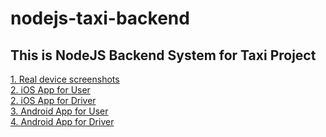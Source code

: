 # nodejs-taxi-backend

<div><h2>This is NodeJS Backend System for Taxi Project</h2></div>

<div><a href="https://drive.google.com/open?id=0B91un4LKFqsxTURSdXJ3bUk2N2M"> 1. Real device screenshots</a></div>
<div><a href="https://github.com/namtrung2212/ios-taxi-user"> 2. iOS App for User</a></div>
<div><a href="https://github.com/namtrung2212/ios-taxi-driver"> 2. iOS App for Driver</a></div>
<div><a href="https://github.com/namtrung2212/android-taxi-user"> 3. Android App for User</a></div>
<div><a href="https://github.com/namtrung2212/android-taxi-driver"> 4. Android App for Driver</a></div>
